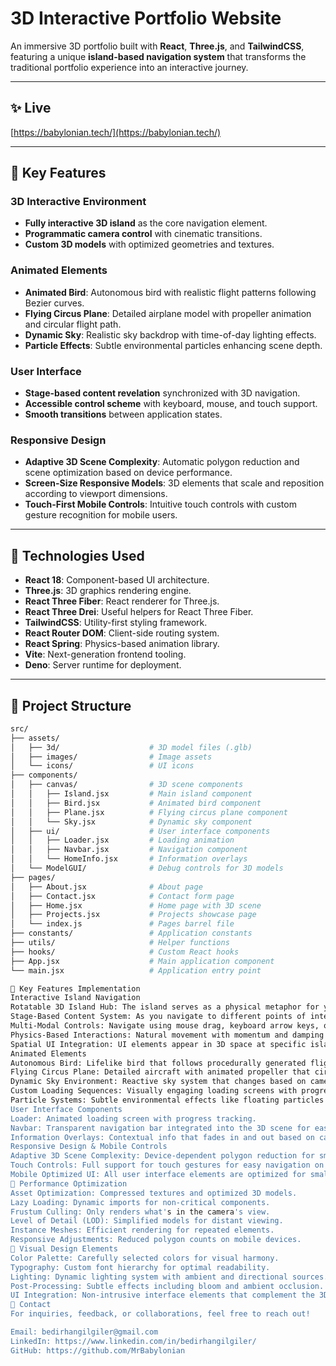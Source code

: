 # **3D Interactive Portfolio Website**

An immersive 3D portfolio built with **React**, **Three.js**, and **TailwindCSS**, featuring a unique **island-based navigation system** that transforms the traditional portfolio experience into an interactive journey.

---

## ✨ Live 

[https://babylonian.tech/](https://babylonian.tech/)

---

## **🌟 Key Features**

### **3D Interactive Environment**

- **Fully interactive 3D island** as the core navigation element.
- **Programmatic camera control** with cinematic transitions.
- **Custom 3D models** with optimized geometries and textures.

### **Animated Elements**

- **Animated Bird**: Autonomous bird with realistic flight patterns following Bezier curves.
- **Flying Circus Plane**: Detailed airplane model with propeller animation and circular flight path.
- **Dynamic Sky**: Realistic sky backdrop with time-of-day lighting effects.
- **Particle Effects**: Subtle environmental particles enhancing scene depth.

### **User Interface**

- **Stage-based content revelation** synchronized with 3D navigation.
- **Accessible control scheme** with keyboard, mouse, and touch support.
- **Smooth transitions** between application states.

### **Responsive Design**

- **Adaptive 3D Scene Complexity**: Automatic polygon reduction and scene optimization based on device performance.
- **Screen-Size Responsive Models**: 3D elements that scale and reposition according to viewport dimensions.
- **Touch-First Mobile Controls**: Intuitive touch controls with custom gesture recognition for mobile users.

---

## **🚀 Technologies Used**

- **React 18**: Component-based UI architecture.
- **Three.js**: 3D graphics rendering engine.
- **React Three Fiber**: React renderer for Three.js.
- **React Three Drei**: Useful helpers for React Three Fiber.
- **TailwindCSS**: Utility-first styling framework.
- **React Router DOM**: Client-side routing system.
- **React Spring**: Physics-based animation library.
- **Vite**: Next-generation frontend tooling.
- **Deno**: Server runtime for deployment.

---

## **📁 Project Structure**

```bash
src/
├── assets/
│   ├── 3d/                    # 3D model files (.glb)
│   ├── images/                # Image assets
│   └── icons/                 # UI icons
├── components/
│   ├── canvas/                # 3D scene components
│   │   ├── Island.jsx         # Main island component
│   │   ├── Bird.jsx           # Animated bird component
│   │   ├── Plane.jsx          # Flying circus plane component
│   │   └── Sky.jsx            # Dynamic sky component
│   ├── ui/                    # User interface components
│   │   ├── Loader.jsx         # Loading animation
│   │   ├── Navbar.jsx         # Navigation component
│   │   └── HomeInfo.jsx       # Information overlays
│   └── ModelGUI/              # Debug controls for 3D models
├── pages/
│   ├── About.jsx              # About page
│   ├── Contact.jsx            # Contact form page
│   ├── Home.jsx               # Home page with 3D scene
│   ├── Projects.jsx           # Projects showcase page
│   └── index.js               # Pages barrel file
├── constants/                 # Application constants
├── utils/                     # Helper functions
├── hooks/                     # Custom React hooks
├── App.jsx                    # Main application component
└── main.jsx                   # Application entry point

🚀 Key Features Implementation
Interactive Island Navigation
Rotatable 3D Island Hub: The island serves as a physical metaphor for your portfolio sections, allowing intuitive exploration by rotating it to discover different areas.
Stage-Based Content System: As you navigate to different points of interest, the camera transitions smoothly to reveal contextual content.
Multi-Modal Controls: Navigate using mouse drag, keyboard arrow keys, or touch gestures on mobile.
Physics-Based Interactions: Natural movement with momentum and damping for fluid rotation that mimics real-world physics.
Spatial UI Integration: UI elements appear in 3D space at specific island locations, blending the interface with the environment.
Animated Elements
Autonomous Bird: Lifelike bird that follows procedurally generated flight paths using cubic Bezier curves for natural movement.
Flying Circus Plane: Detailed aircraft with animated propeller that circles the island on a customizable flight path.
Dynamic Sky Environment: Reactive sky system that changes based on camera position with realistic cloud movement and lighting.
Custom Loading Sequences: Visually engaging loading screens with progress indicators and 3D elements to maintain immersion while assets load.
Particle Systems: Subtle environmental effects like floating particles that enhance the scene's depth and atmosphere.
User Interface Components
Loader: Animated loading screen with progress tracking.
Navbar: Transparent navigation bar integrated into the 3D scene for easy access to different sections.
Information Overlays: Contextual info that fades in and out based on camera positioning and island interaction.
Responsive Design & Mobile Controls
Adaptive 3D Scene Complexity: Device-dependent polygon reduction for smoother performance on mobile and desktop.
Touch Controls: Full support for touch gestures for easy navigation on mobile devices.
Mobile Optimized UI: All user interface elements are optimized for smaller screens with intuitive mobile gestures.
📱 Performance Optimization
Asset Optimization: Compressed textures and optimized 3D models.
Lazy Loading: Dynamic imports for non-critical components.
Frustum Culling: Only renders what's in the camera's view.
Level of Detail (LOD): Simplified models for distant viewing.
Instance Meshes: Efficient rendering for repeated elements.
Responsive Adjustments: Reduced polygon counts on mobile devices.
🎨 Visual Design Elements
Color Palette: Carefully selected colors for visual harmony.
Typography: Custom font hierarchy for optimal readability.
Lighting: Dynamic lighting system with ambient and directional sources.
Post-Processing: Subtle effects including bloom and ambient occlusion.
UI Integration: Non-intrusive interface elements that complement the 3D scene.
📣 Contact
For inquiries, feedback, or collaborations, feel free to reach out!

Email: bedirhangilgiler@gmail.com
LinkedIn: https://www.linkedin.com/in/bedirhangilgiler/
GitHub: https://github.com/MrBabylonian

